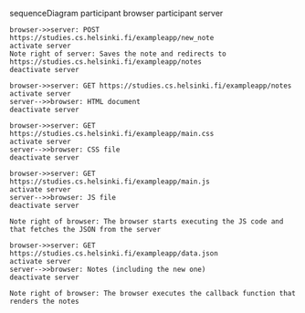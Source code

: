 sequenceDiagram
    participant browser
    participant server

    browser->>server: POST https://studies.cs.helsinki.fi/exampleapp/new_note
    activate server
    Note right of server: Saves the note and redirects to https://studies.cs.helsinki.fi/exampleapp/notes
    deactivate server

    browser->>server: GET https://studies.cs.helsinki.fi/exampleapp/notes
    activate server
    server-->>browser: HTML document
    deactivate server

    browser->>server: GET https://studies.cs.helsinki.fi/exampleapp/main.css
    activate server
    server-->>browser: CSS file
    deactivate server

    browser->>server: GET https://studies.cs.helsinki.fi/exampleapp/main.js
    activate server
    server-->>browser: JS file
    deactivate server

    Note right of browser: The browser starts executing the JS code and that fetches the JSON from the server

    browser->>server: GET https://studies.cs.helsinki.fi/exampleapp/data.json
    activate server
    server-->>browser: Notes (including the new one)
    deactivate server

    Note right of browser: The browser executes the callback function that renders the notes
